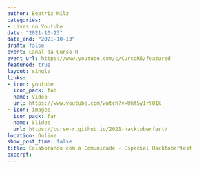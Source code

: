 ```yaml
---
author: Beatriz Milz
categories:
- Lives no Youtube
date: "2021-10-13"
date_end: "2021-10-13"
draft: false
event: Canal da Curso-R
event_url: https://www.youtube.com/c/CursoR6/featured
featured: true
layout: single
links:
- icon: youtube
  icon_pack: fab
  name: Video
  url: https://www.youtube.com/watch?v=Uhf5yIrYOIk
- icon: images
  icon_pack: far
  name: Slides
  url: https://curso-r.github.io/2021-hacktoberfest/
location: Online
show_post_time: false
title: Colaborando com a Comunidade - Especial Hacktoberfest
excerpt: 
---
```

